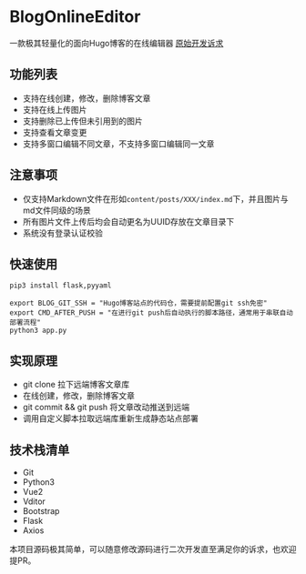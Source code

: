 # BlogOnlineEditor
一款极其轻量化的面向Hugo博客的在线编辑器
[原始开发诉求](https://hiyyq.cn/posts/20220403011131)

## 功能列表
- 支持在线创建，修改，删除博客文章
- 支持在线上传图片
- 支持删除已上传但未引用到的图片
- 支持查看文章变更
- 支持多窗口编辑不同文章，不支持多窗口编辑同一文章

## 注意事项
- 仅支持Markdown文件在形如`content/posts/XXX/index.md`下，并且图片与md文件同级的场景
- 所有图片文件上传后均会自动更名为UUID存放在文章目录下
- 系统没有登录认证校验

## 快速使用
```shell
pip3 install flask,pyyaml
```

```shell
export BLOG_GIT_SSH = "Hugo博客站点的代码仓，需要提前配置git ssh免密"
export CMD_AFTER_PUSH = "在进行git push后自动执行的脚本路径，通常用于串联自动部署流程"
python3 app.py
```

## 实现原理
- git clone 拉下远端博客文章库
- 在线创建，修改，删除博客文章
- git commit && git push 将文章改动推送到远端
- 调用自定义脚本拉取远端库重新生成静态站点部署

## 技术栈清单
- Git
- Python3
- Vue2
- Vditor
- Bootstrap
- Flask
- Axios

本项目源码极其简单，可以随意修改源码进行二次开发直至满足你的诉求，也欢迎提PR。